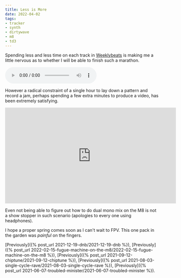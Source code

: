 ```yaml
---
title: Less is More
date: 2022-04-02
tags:
- tracker
- synth
- dirtywave
- m8
- td3
---
```


Spending less and less time on each track in [Weeklybeats](https://weeklybeats.com/jimmac) is making me a little nervous as to whether I will be able to finish such a marathon.

<audio controls>
<source src="acid-basics.mp3" type="audio/mpeg">
<source src="acid-basics.aac" type="audio/aac">
<a href="https://soundcloud.com/jimmac/fugue">Fugue on Soundcloud</a>.
</audio>

However a radical constraint of a single hour to lay down a pattern and record a jam, perhaps spending a few extra minutes to produce a video, has been extremely satisfying. 

<!-- vimeo is a racket
<iframe title="vimeo-player" src="https://player.vimeo.com/video/695157731" width="100%" style="aspect-ratio: 16 / 9" frameborder="0" allowfullscreen></iframe>
-->

<iframe width="560" height="315" src="https://www.youtube.com/embed/Fqk1mnxcBMU?si=He3dAwVPTbleB3i_" title="YouTube video player" frameborder="0" allow="accelerometer; autoplay; clipboard-write; encrypted-media; gyroscope; picture-in-picture; web-share" referrerpolicy="strict-origin-when-cross-origin" allowfullscreen></iframe>

Even not being able to figure out how to do dual mono mix on the M8 is not a show stopper in such scenario (apologies to every one using headphones).

I hope a proper spring comes soon as I can't wait to FPV. This one pack in the garden was *painful* on the fingers.



[Previously]({% post_url  2021-12-19-dnb/2021-12-19-dnb %}),
[Previously]({% post_url  2022-02-15-fugue-machine-on-the-m8/2022-02-15-fugue-machine-on-the-m8 %}),
[Previously]({% post_url  2021-09-12-chiptune/2021-09-12-chiptune %}),
[Previously]({% post_url  2021-08-03-single-cycle-rave/2021-08-03-single-cycle-rave %}),
[Previously]({% post_url  2021-06-07-troubled-minister/2021-06-07-troubled-minister %}).
